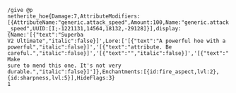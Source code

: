 <code>/give @p netherite_hoe{Damage:7,AttributeModifiers:[{AttributeName:"generic.attack_speed",Amount:100,Name:"generic.attack_speed",UUID:[I;-1221131,14564,18132,-29128]}],display:{Name:'[{"text":"Superba V2 Ultimate","italic":false}]',Lore:['[{"text":"A powerful hoe with a powerful","italic":false}]','[{"text":"attribute. Be careful.","italic":false}]','[{"text":"","italic":false}]','[{"text":"Make sure to mend this one. It\'s not very durable.","italic":false}]']},Enchantments:[{id:fire_aspect,lvl:2},{id:sharpness,lvl:5}],HideFlags:3} 1</code>
